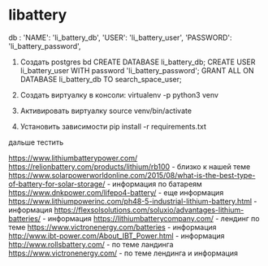 # libattery



db : 
    'NAME': 'li_battery_db',
    'USER': 'li_battery_user',
    'PASSWORD': 'li_battery_password',

1. Создать postgres bd
    CREATE DATABASE li_battery_db;
    CREATE USER li_battery_user WITH password 'li_battery_password';
    GRANT ALL ON DATABASE li_battery_db TO search_space_user;
    
2. Создать виртуалку
    в консоли:
    virtualenv -p python3 venv
    
3. Активировать виртуалку
   source venv/bin/activate
   
4.  Установить зависимости
    pip install -r requirements.txt

дальше тестить


https://www.lithiumbatterypower.com/
https://relionbattery.com/products/lithium/rb100 - близко к нашей теме
https://www.solarpowerworldonline.com/2015/08/what-is-the-best-type-of-battery-for-solar-storage/ - информация по батареям
https://www.dnkpower.com/lifepo4-battery/ - еще информация
https://www.lithiumpowerinc.com/ph48-5-industrial-lithium-battery.html - информация
https://flexsolsolutions.com/soluxio/advantages-lithium-batteries/ - информация
https://lithiumbatterycompany.com/ - лендинг по теме
https://www.victronenergy.com/batteries - информация
http://www.ibt-power.com/About_IBT_Power.html - информация
http://www.rollsbattery.com/ - по теме ландинга
https://www.victronenergy.com/ - по теме лендинга и информация